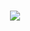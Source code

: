 # <p align="center"><img src=https://github.com/ipiepiepie/BiomeLimits/assets/67694341/44579a56-039c-40ad-bb05-fddc77749972 /></p>


